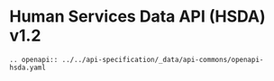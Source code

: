# Human Services Data API (HSDA) v1.2

```eval_rst
.. openapi:: ../../api-specification/_data/api-commons/openapi-hsda.yaml
```
